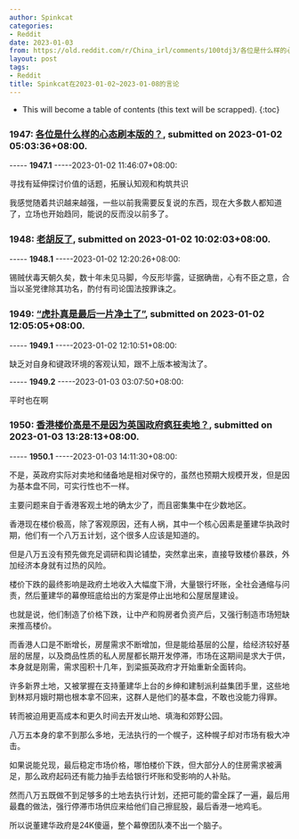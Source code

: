 ```yaml
---
author: Spinkcat
categories:
- Reddit
date: 2023-01-03
from: https://old.reddit.com/r/China_irl/comments/100tdj3/各位是什么样的心态刷本版的/
layout: post
tags:
- Reddit
title: Spinkcat在2023-01-02~2023-01-08的言论
---
```


* This will become a table of contents (this text will be scrapped).
{:toc}

### 1947: [各位是什么样的心态刷本版的？](https://old.reddit.com/r/China_irl/comments/100tdj3/各位是什么样的心态刷本版的/), submitted on 2023-01-02 05:03:36+08:00.

----- __1947.1__ -----2023-01-02 11:46:07+08:00:

寻找有延伸探讨价值的话题，拓展认知观和构筑共识

我感觉随着共识越来越强，一些以前我需要反复说的东西，现在大多数人都知道了，立场也开始趋同，能说的反而没以前多了。

### 1948: [老胡反了](https://old.reddit.com/r/real_China_irl/comments/101095c/老胡反了/), submitted on 2023-01-02 10:02:03+08:00.

----- __1948.1__ -----2023-01-02 12:20:26+08:00:

锡贼伏毒天朝久矣，数十年未见马脚，今反形毕露，证据确凿，心有不臣之意，合当以圣党律除其功名，酌付有司论国法按罪诛之。

### 1949: [“虎扑真是最后一片净土了”](https://old.reddit.com/r/China_irl/comments/1012rux/虎扑真是最后一片净土了/), submitted on 2023-01-02 12:05:05+08:00.

----- __1949.1__ -----2023-01-02 12:10:51+08:00:

缺乏对自身和键政环境的客观认知，跟不上版本被淘汰了。

----- __1949.2__ -----2023-01-03 03:07:50+08:00:

平时也在啊

### 1950: [香港楼价高是不是因为英国政府疯狂卖地？](https://old.reddit.com/r/real_China_irl/comments/101zahm/香港楼价高是不是因为英国政府疯狂卖地/), submitted on 2023-01-03 13:28:13+08:00.

----- __1950.1__ -----2023-01-03 14:11:30+08:00:

不是，英政府实际对卖地和储备地是相对保守的，虽然也预期大规模开发，但是因为基本盘不同，可实行性也不一样。

主要问题来自于香港客观土地的确太少了，而且密集集中在少数地区。

香港现在楼价极高，除了客观原因，还有人祸，其中一个核心因素是董建华执政时期，他们有一个八万五计划，这个很多人应该是知道的。

但是八万五没有预先做充足调研和舆论铺垫，突然拿出来，直接导致楼价暴跌，外加经济本身就有过热的风险。

楼价下跌的最终影响是政府土地收入大幅度下滑，大量银行坏账，全社会通缩与问责，然后董建华的幕僚班底给出的方案是停止出地和公屋居屋建设。

也就是说，他们制造了价格下跌，让中产和购房者负资产后，又强行制造市场短缺来推高楼价。

而香港人口是不断增长，房屋需求不断增加，但是能给基层的公屋，给经济较好基层的居屋，以及商品性质的私人房屋都长期开发停滞，市场在这期间是求大于供，本身就是刚需，需求囤积十几年，到梁振英政府才开始重新全面转向。

许多新界土地，又被掌握在支持董建华上台的乡绅和建制派利益集团手里，这些地到林郑月娥时期也根本拿不回来，这群人是他们的基本盘，不敢也没能力得罪。

转而被迫用更高成本和更久时间去开发山地、填海和郊野公园。

八万五本身的拿不到那么多地，无法执行的一个幌子，这种幌子却对市场有极大冲击。

如果说能兑现，最后稳定市场价格，哪怕楼价下跌，但大部分人的住房需求被满足，那么政府起码还有能力抽手去给银行坏账和受影响的人补贴。

然而八万五既做不到足够多的土地去执行计划，还把可能的雷全踩了一遍，最后用最蠢的做法，强行停滞市场供应来给他们自己擦屁股，最后香港一地鸡毛。

所以说董建华政府是24K傻逼，整个幕僚团队凑不出一个脑子。

